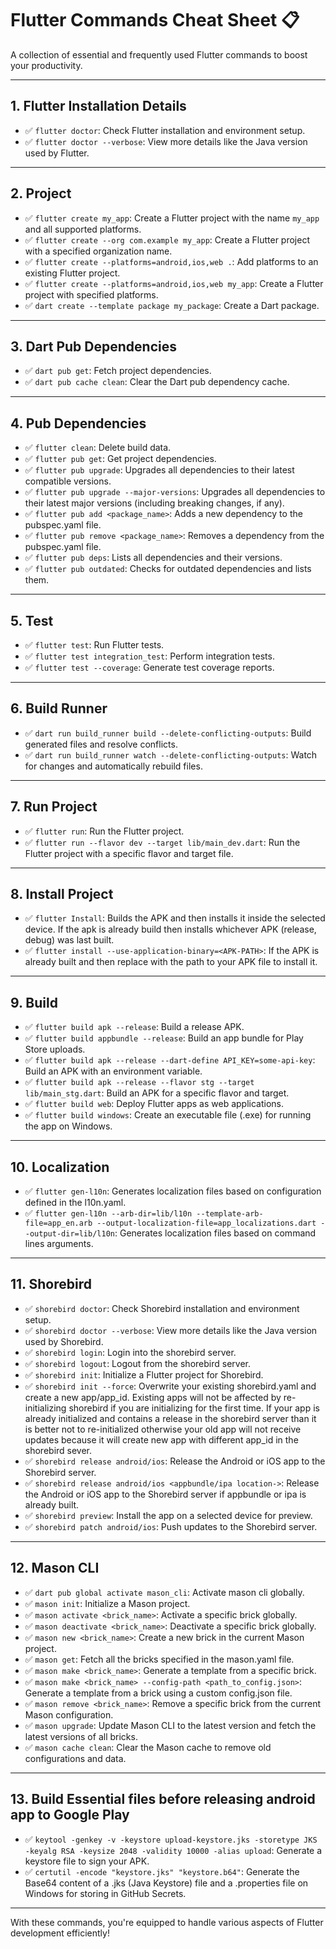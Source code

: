 # Flutter Commands Cheat Sheet 📋

A collection of essential and frequently used Flutter commands to boost your productivity.

---

## 1. Flutter Installation Details

- ✅ `flutter doctor`: Check Flutter installation and environment setup.
- ✅ `flutter doctor --verbose`: View more details like the Java version used by Flutter.

---

## 2. Project

- ✅ `flutter create my_app`: Create a Flutter project with the name `my_app` and all supported platforms.
- ✅ `flutter create --org com.example my_app`: Create a Flutter project with a specified organization name.
- ✅ `flutter create --platforms=android,ios,web .`: Add platforms to an existing Flutter project.
- ✅ `flutter create --platforms=android,ios,web my_app`: Create a Flutter project with specified platforms.
- ✅ `dart create --template package my_package`: Create a Dart package.

---

## 3. Dart Pub Dependencies

- ✅ `dart pub get`: Fetch project dependencies.
- ✅ `dart pub cache clean`: Clear the Dart pub dependency cache.

---

## 4. Pub Dependencies

- ✅ `flutter clean`: Delete build data.
- ✅ `flutter pub get`: Get project dependencies.
- ✅ `flutter pub upgrade`: Upgrades all dependencies to their latest compatible versions.
- ✅ `flutter pub upgrade --major-versions`: Upgrades all dependencies to their latest major versions (including breaking changes, if any).
- ✅ `flutter pub add <package_name>`: Adds a new dependency to the pubspec.yaml file.
- ✅ `flutter pub remove <package_name>`: Removes a dependency from the pubspec.yaml file.
- ✅ `flutter pub deps`: Lists all dependencies and their versions.
- ✅ `flutter pub outdated`: Checks for outdated dependencies and lists them.

---

## 5. Test

- ✅ `flutter test`: Run Flutter tests.
- ✅ `flutter test integration_test`: Perform integration tests.
- ✅ `flutter test --coverage`: Generate test coverage reports.

---

## 6. Build Runner

- ✅ `dart run build_runner build --delete-conflicting-outputs`: Build generated files and resolve conflicts.
- ✅ `dart run build_runner watch --delete-conflicting-outputs`: Watch for changes and automatically rebuild files.

---

## 7. Run Project

- ✅ `flutter run`: Run the Flutter project.
- ✅ `flutter run --flavor dev --target lib/main_dev.dart`: Run the Flutter project with a specific flavor and target file.

---

## 8. Install Project

- ✅ `flutter Install`: Builds the APK and then installs it inside the selected device. If the apk is already build then installs whichever APK (release, debug) was last built.
- ✅ `flutter install --use-application-binary=<APK-PATH>`: If the APK is already built and then replace <APK-PATH> with the path to your APK file to install it.

---

## 9. Build

- ✅ `flutter build apk --release`: Build a release APK.
- ✅ `flutter build appbundle --release`: Build an app bundle for Play Store uploads.
- ✅ `flutter build apk --release --dart-define API_KEY=some-api-key`: Build an APK with an environment variable.
- ✅ `flutter build apk --release --flavor stg --target lib/main_stg.dart`: Build an APK for a specific flavor and target.
- ✅ `flutter build web`: Deploy Flutter apps as web applications.
- ✅ `flutter build windows`: Create an executable file (.exe) for running the app on Windows.

---

## 10. Localization

- ✅ `flutter gen-l10n`: Generates localization files based on configuration defined in the l10n.yaml.
- ✅ `flutter gen-l10n --arb-dir=lib/l10n --template-arb-file=app_en.arb --output-localization-file=app_localizations.dart --output-dir=lib/l10n`: Generates localization files based on command lines arguments.

---

## 11. Shorebird

- ✅ `shorebird doctor`: Check Shorebird installation and environment setup.
- ✅ `shorebird doctor --verbose`: View more details like the Java version used by Shorebird.
- ✅ `shorebird login`: Login into the shorebird server.
- ✅ `shorebird logout`: Logout from the shorebird server.
- ✅ `shorebird init`: Initialize a Flutter project for Shorebird.
- ✅ `shorebird init --force`: Overwrite your existing shorebird.yaml and create a new app/app_id. Existing apps will not be affected by re-initializing shorebird if you are initializing for the first time. If your app is already initialized and contains a release in the shorebird server than it is better not to re-initialized otherwise your old app will not receive updates because it will create new app with different app_id in the shorebird sever.
- ✅ `shorebird release android/ios`: Release the Android or iOS app to the Shorebird server.
- ✅ `shorebird release android/ios <appbundle/ipa location->`: Release the Android or iOS app to the Shorebird server if appbundle or ipa is already built.
- ✅ `shorebird preview`: Install the app on a selected device for preview.
- ✅ `shorebird patch android/ios`: Push updates to the Shorebird server.

---

## 12. Mason CLI

- ✅ `dart pub global activate mason_cli`: Activate mason cli globally.
- ✅ `mason init`: Initialize a Mason project.
- ✅ `mason activate <brick_name>`: Activate a specific brick globally.
- ✅ `mason deactivate <brick_name>`: Deactivate a specific brick globally.
- ✅ `mason new <brick_name>`: Create a new brick in the current Mason project.
- ✅ `mason get`: Fetch all the bricks specified in the mason.yaml file.
- ✅ `mason make <brick_name>`: Generate a template from a specific brick.
- ✅ `mason make <brick_name> --config-path <path_to_config.json>`: Generate a template from a brick using a custom config.json file.
- ✅ `mason remove <brick_name>`: Remove a specific brick from the current Mason configuration.
- ✅ `mason upgrade`: Update Mason CLI to the latest version and fetch the latest versions of all bricks.
- ✅ `mason cache clean`: Clear the Mason cache to remove old configurations and data.

---

## 13. Build Essential files before releasing android app to Google Play

- ✅ `keytool -genkey -v -keystore upload-keystore.jks -storetype JKS -keyalg RSA -keysize 2048 -validity 10000 -alias upload`: Generate a keystore file to sign your APK.
- ✅ `certutil -encode "keystore.jks" "keystore.b64"`: Generate the Base64 content of a .jks (Java Keystore) file and a .properties file on Windows for storing in GitHub Secrets.

---

With these commands, you're equipped to handle various aspects of Flutter development efficiently!
